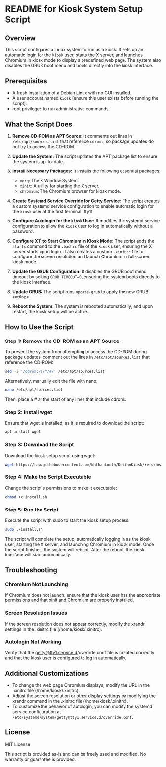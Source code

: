 # README for Kiosk System Setup Script

## Overview
This script configures a Linux system to run as a kiosk. It sets up an automatic login for the `kiosk` user, starts the X server, and launches Chromium in kiosk mode to display a predefined web page. The system also disables the GRUB boot menu and boots directly into the kiosk interface.

## Prerequisites
- A fresh installation of a Debian Linux with no GUI installed.
- A user account named `kiosk` (ensure this user exists before running the script).
- root privileges to run administrative commands.

## What the Script Does
1. **Remove CD-ROM as APT Source:**
   It comments out lines in `/etc/apt/sources.list` that reference `cdrom:`, so package updates do not try to access the CD-ROM.

2. **Update the System:**
   The script updates the APT package list to ensure the system is up-to-date.

3. **Install Necessary Packages:**
   It installs the following essential packages:
   - `xorg`: The X Window System.
   - `xinit`: A utility for starting the X server.
   - `chromium`: The Chromium browser for kiosk mode.

4. **Create Systemd Service Override for Getty Service:**
   The script creates a custom systemd service configuration to enable automatic login for the `kiosk` user at the first terminal (tty1).

5. **Configure Autologin for the `kiosk` User:**
   It modifies the systemd service configuration to allow the `kiosk` user to log in automatically without a password.

6. **Configure X11 to Start Chromium in Kiosk Mode:**
   The script adds the `startx` command to the `.bashrc` file of the `kiosk` user, ensuring the X server starts upon login. It also creates a custom `.xinitrc` file to configure the screen resolution and launch Chromium in full-screen kiosk mode.

7. **Update the GRUB Configuration:**
   It disables the GRUB boot menu timeout by setting `GRUB_TIMEOUT=0`, ensuring the system boots directly to the kiosk interface.

8. **Update GRUB:**
   The script runs `update-grub` to apply the new GRUB settings.

9. **Reboot the System:**
   The system is rebooted automatically, and upon restart, the kiosk setup will be active.

## How to Use the Script

### Step 1: Remove the CD-ROM as an APT Source
To prevent the system from attempting to access the CD-ROM during package updates, comment out the lines in `/etc/apt/sources.list` that reference the CD-ROM:

```bash
sed -i '/cdrom:/s/^/#/' /etc/apt/sources.list
```

Alternatively, manually edit the file with nano:

```bash
nano /etc/apt/sources.list
```

Then, place a # at the start of any lines that include cdrom:.

### Step 2: Install wget

Ensure that wget is installed, as it is required to download the script:

```bash
apt install wget
```

### Step 3: Download the Script

Download the kiosk setup script using wget:

```bash
wget https://raw.githubusercontent.com/NathanLouth/DebianKiosk/refs/heads/main/install.sh
```

### Step 4: Make the Script Executable

Change the script's permissions to make it executable:

```bash
chmod +x install.sh
```

### Step 5: Run the Script

Execute the script with sudo to start the kiosk setup process:

```bash
sudo ./install.sh
```

The script will complete the setup, automatically logging in as the kiosk user, starting the X server, and launching Chromium in kiosk mode. Once the script finishes, the system will reboot. After the reboot, the kiosk interface will start automatically.

## Troubleshooting

### Chromium Not Launching
If Chromium does not launch, ensure that the kiosk user has the appropriate permissions and that xinit and Chromium are properly installed.

### Screen Resolution Issues
If the screen resolution does not appear correctly, modify the xrandr settings in the .xinitrc file (/home/kiosk/.xinitrc).

### Autologin Not Working
Verify that the getty@tty1.service.d/override.conf file is created correctly and that the kiosk user is configured to log in automatically.

## Additional Customizations

* To change the web page Chromium displays, modify the URL in the .xinitrc file (/home/kiosk/.xinitrc).
* Adjust the screen resolution or other display settings by modifying the xrandr command in the .xinitrc file (/home/kiosk/.xinitrc).
* To customize the behavior of autologin, you can modify the systemd service configuration at `/etc/systemd/system/getty@tty1.service.d/override.conf`.

## License
MIT License

This script is provided as-is and can be freely used and modified. No warranty or guarantee is provided.
